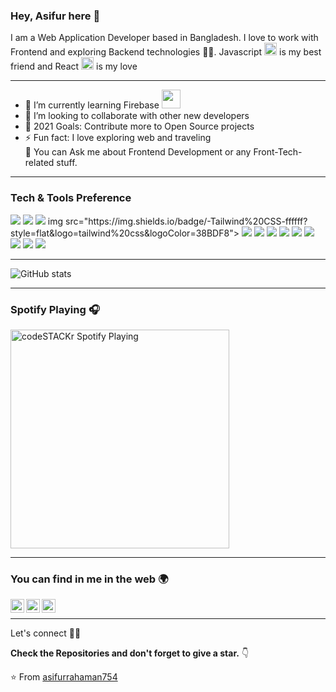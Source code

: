 ### Hey, Asifur here 👋

I am a Web Application Developer based in Bangladesh. I love to work with Frontend and exploring Backend technologies 🧑‍💻. Javascript <img width="20px" src="https://user-images.githubusercontent.com/66458004/129150468-a0a321ce-c2f2-4e78-bfee-366f76687f49.png" /> is my best friend and React <img width="20px" src="https://reactjs.org/favicon.ico"> is my love

---

- 🌱 I’m currently learning Firebase <img width="30px" src="https://www.gstatic.com/devrel-devsite/prod/v0089c83aa8227c3439bf2708c0795dd13db533711d44eb626e640152d9fdf05e/firebase/images/favicon.png" />
- 👯 I’m looking to collaborate with other new developers
- 🥅 2021 Goals: Contribute more to Open Source projects
- ⚡ Fun fact: I love exploring web and traveling <br/>
💬 You can Ask me about  Frontend Development or any Front-Tech-related stuff.

---


### Tech & Tools Preference

<img src = "https://img.shields.io/badge/-HTML5-E34F26?style=flat&logo=html5&logoColor=white"> 
<img src = "https://img.shields.io/badge/-CSS3-1572B6?style=flat&logo=css3&logoColor=white">
<img src="https://img.shields.io/badge/-Bootstrap-563D7C?style=flat&logo=bootstrap&logoColor=white">
img src="https://img.shields.io/badge/-Tailwind%20CSS-ffffff?style=flat&logo=tailwind%20css&logoColor=38BDF8">
<img src="https://img.shields.io/badge/-JavaScript-eed718?style=flat&logo=javascript&logoColor=ffffff">
<img src="https://img.shields.io/badge/-Sass-cc6699?style=flat&logo=sass&logoColor=ffffff">
<img src="https://img.shields.io/badge/-React-000000?style=flat&logo=react&logoColor=00c8ff">
<img src="https://img.shields.io/badge/-Firebase-FFA611?style=flat&logo=firebase&logoColor=FFFFFF">
<img src="https://img.shields.io/badge/-Node js-3C873A?style=flat&logo=node.js&logoColor=ffffff">
<img src="https://img.shields.io/badge/-MongoDB-4DB33D?style=flat&logo=mongodb&logoColor=ffffff">
<img src="http://img.shields.io/badge/-Git-F1502F?style=flat&logo=git&logoColor=FFFFFF">
<img src="http://img.shields.io/badge/-Github-000000?style=flat&logo=github&logoColor=FFFFFF">
<img src="http://img.shields.io/badge/-VS%20Code-007ACC?style=flat&logo=visual%20studio%20code&logoColor=white">


---

![GitHub stats](https://github-readme-stats.vercel.app/api?username=asifurrahaman754&show_icons=true&hide_border=true)

---

### Spotify Playing 🎧
[<img src="https://now-playing-codestackr.vercel.app/api/spotify-playing" alt="codeSTACKr Spotify Playing" width="350" />](https://open.spotify.com/user/swyqyimdc12jajde4vpwd2x1b)

---

### You can find in me in the web 🌍
[<img align="left" alt="Souarvdey777 | Medium" width="22px" src="https://cdn.jsdelivr.net/npm/simple-icons@v3/icons/medium.svg" />][medium]
[<img align="left" alt="Souarvdey777 | LinkedIn" width="22px" src="https://cdn.jsdelivr.net/npm/simple-icons@v3/icons/linkedin.svg" />][linkedin]
[<img align="left" alt="asifur | facebook" width="22px" src="https://cdn.jsdelivr.net/npm/simple-icons@3.6.1/icons/facebook.svg" />][facebook]

<br />

---

Let's connect 👨‍💻 

**Check the Repositories and don't forget to give a star.** 👇

:star: From [asifurrahaman754](https://github.com/asifurrahaman754?tab=repositories)

[linkedin]: https://linkedin.com/in/asifur-rahaman-8b15901a2
[facebook]: https://facebook.com/asif.asifurrahaman.77/
[medium]: https://asifurrahaman754.medium.com/
